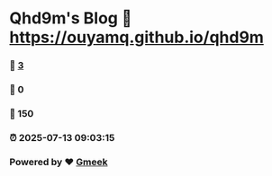 # Qhd9m's Blog :link: https://ouyamq.github.io/qhd9m 
### :page_facing_up: [3](https://ouyamq.github.io/qhd9m/tag.html) 
### :speech_balloon: 0 
### :hibiscus: 150 
### :alarm_clock: 2025-07-13 09:03:15 
### Powered by :heart: [Gmeek](https://github.com/Meekdai/Gmeek)
